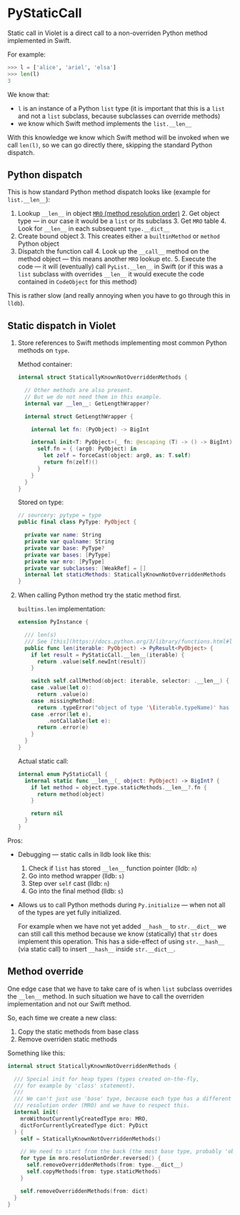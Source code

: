 # PyStaticCall

Static call in Violet is a direct call to a non-overriden Python method implemented in Swift.

For example:

```Python
>>> l = ['alice', 'ariel', 'elsa']
>>> len(l)
3
```

We know that:
- `l` is an instance of a Python `list` type (it is important that this is a `list` and not a `list` subclass, because subclasses can override methods)
- we know which Swift method implements the `list.__len__`

With this knowledge we know which Swift method will be invoked when we call `len(l)`, so we can go directly there, skipping the standard Python dispatch.

## Python dispatch

This is how standard Python method dispatch looks like (example for `list.__len__`):
1. Lookup `__len__` in object [`MRO` (method resolution order)](https://www.python.org/download/releases/2.3/mro/)
    2. Get object type — in our case it would be a `list` or its subclass
    3. Get `MRO` table
    4. Look for `__len__` in each subsequent `type.__dict__`
2. Create bound object
    3. This creates either a `builtinMethod` or `method` Python object
3. Dispatch the function call
    4. Look up the `__call__` method on the  method object — this means another `MRO` lookup etc.
    5. Execute the code — it will (eventually) call `PyList.__len__` in Swift (or if this was a `list` subclass with overrides `__len__` it would execute the code contained in `CodeObject` for this method)

This is rather slow (and really annoying when you have to go through this in `lldb`).

## Static dispatch in Violet

1. Store references to Swift methods implementing most common Python methods on `type`.

    Method container:

    ```Swift
    internal struct StaticallyKnownNotOverriddenMethods {

      // Other methods are also present.
      // But we do not need them in this example.
      internal var __len__: GetLengthWrapper?

      internal struct GetLengthWrapper {

        internal let fn: (PyObject) -> BigInt

        internal init<T: PyObject>(_ fn: @escaping (T) -> () -> BigInt) {
          self.fn = { (arg0: PyObject) in
            let zelf = forceCast(object: arg0, as: T.self)
            return fn(zelf)()
          }
        }
      }
    }
    ```

    Stored on type:

    ```Swift
    // sourcery: pytype = type
    public final class PyType: PyObject {

      private var name: String
      private var qualname: String
      private var base: PyType?
      private var bases: [PyType]
      private var mro: [PyType]
      private var subclasses: [WeakRef] = []
      internal let staticMethods: StaticallyKnownNotOverriddenMethods
    }
    ```

2. When calling Python method try the static method first.

    `builtins.len` implementation:

    ```Swift
    extension PyInstance {

      /// len(s)
      /// See [this](https://docs.python.org/3/library/functions.html#len)
      public func len(iterable: PyObject) -> PyResult<PyObject> {
        if let result = PyStaticCall.__len__(iterable) {
          return .value(self.newInt(result))
        }

        switch self.callMethod(object: iterable, selector: .__len__) {
        case .value(let o):
          return .value(o)
        case .missingMethod:
          return .typeError("object of type '\(iterable.typeName)' has no len()")
        case .error(let e),
             .notCallable(let e):
          return .error(e)
        }
      }
    }
    ```

    Actual static call:

    ```Swift
    internal enum PyStaticCall {
      internal static func __len__(_ object: PyObject) -> BigInt? {
        if let method = object.type.staticMethods.__len__?.fn {
          return method(object)
        }

        return nil
      }
    }
    ```

Pros:
- Debugging — static calls in lldb look like this:
    1. Check if `list` has stored `__len__` function pointer (lldb: `n`)
    2. Go into method wrapper (lldb: `s`)
    3. Step over `self` cast (lldb: `n`)
    4. Go into the final method (lldb: `s`)
- Allows us to call Python methods during `Py.initialize` — when not all of the types are yet fully initialized.

    For example when we have not yet added `__hash__` to `str.__dict__` we can still call this method because we know (statically) that `str` does implement this operation. This has a side-effect of using `str.__hash__` (via static call) to insert `__hash__` inside `str.__dict__`.


## Method override

One edge case that we have to take care of is when `list` subclass overrides the `__len__` method. In such situation we have to call the overriden implementation and not our Swift method.

So, each time we create a new class:
1. Copy the static methods from base class
2. Remove overriden static methods

Something like this:

```Swift
internal struct StaticallyKnownNotOverriddenMethods {

  /// Special init for heap types (types created on-the-fly,
  /// for example by 'class' statement).
  ///
  /// We can't just use 'base' type, because each type has a different method
  /// resolution order (MRO) and we have to respect this.
  internal init(
    mroWithoutCurrentlyCreatedType mro: MRO,
    dictForCurrentlyCreatedType dict: PyDict
  ) {
    self = StaticallyKnownNotOverriddenMethods()

    // We need to start from the back (the most base type, probably 'object').
    for type in mro.resolutionOrder.reversed() {
      self.removeOverriddenMethods(from: type.__dict__)
      self.copyMethods(from: type.staticMethods)
    }

    self.removeOverriddenMethods(from: dict)
  }
}
```

